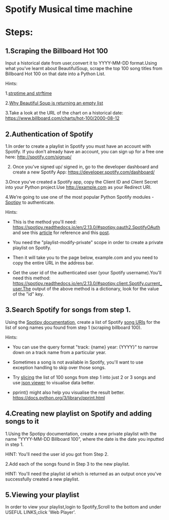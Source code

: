 # Spotify Musical time machine

# Steps:

## 1.Scraping the Billboard Hot 100

Input a historical date from user,convert it to YYYY-MM-DD format.Using what you've learnt about BeautifulSoup, scrape the top 100 song titles from Billboard Hot 100 on that date into a Python List.

Hints:

1.[strptime and strftime](https://www.programiz.com/python-programming/datetime)

2.[Why Beautiful Soup is returning an empty list](https://stackoverflow.com/questions/65545425/why-beautiful-soup-select-by-class-return-empty-list-by-find-all-works/65546278)

3.Take a look at the URL of the chart on a historical date: https://www.billboard.com/charts/hot-100/2000-08-12

## 2.Authentication of Spotify

1.In order to create a playlist in Spotify you must have an account with Spotify. If you don't already have an account, you can sign up for a free one here: http://spotify.com/signup/

2. Once you've signed up/ signed in, go to the developer dashboard and create a new Spotify App:
https://developer.spotify.com/dashboard/

3.Once you've created a Spotify app, copy the Client ID and Client Secret into your Python project.Use http://example.com as your Redirect URI.

4.We're going to use one of the most popular Python Spotify modules - [Spotipy](https://spotipy.readthedocs.io/en/2.16.1/?highlight=create%20new%20playlist#) to authenticate.

Hints:

* This is the method you'll need: https://spotipy.readthedocs.io/en/2.13.0/#spotipy.oauth2.SpotifyOAuth and see this [article](https://jman4190.medium.com/build-your-own-spotify-wrapped-with-python-spotify-and-glide-apps-493dc7da20b) for reference and this [post](https://stackoverflow.com/questions/63712286/why-cant-i-grant-authorization-to-my-spotify-app).

* You need the "playlist-modify-private" scope in order to create a private playlist on Spotify.

* Then it will take you to the page below, example.com and you need to copy the entire URL in the address bar.

* Get the user id of the authenticated user (your Spotify username).You'll need this method: https://spotipy.readthedocs.io/en/2.13.0/#spotipy.client.Spotify.current_user.The output of the above method is a dictionary, look for the value of the "id" key.

## 3.Search Spotify for songs from step 1.

Using the [Spotipy documentation](https://spotipy.readthedocs.io/en/2.18.0/), create a list of Spotify [song URIs](https://spotipy.readthedocs.io/en/2.13.0/#ids-uris-and-urls) for the list of song names you found from step 1 (scraping billboard 100).

Hints:

* You can use the query format "track: {name} year: {YYYY}" to narrow down on a track name from a particular year.

* Sometimes a song is not available in Spotify, you'll want to use exception handling to skip over those songs.

* Try [slicing](https://stackoverflow.com/questions/10897339/python-fetch-first-10-results-from-a-list) the list of 100 songs from step 1 into just 2 or 3 songs and use [json viewer](http://jsonviewer.stack.hu/) to visualise data better.

* pprint() might also help you visualise the result better. https://docs.python.org/3/library/pprint.html


## 4.Creating new playlist on Spotify and adding songs to it

1.Using the Spotipy documentation, create a new private playlist with the name "YYYY-MM-DD Billboard 100", where the date is the date you inputted in step 1.

HINT: You'll need the user id you got from Step 2.

2.Add each of the songs found in Step 3 to the new playlist.

HINT: You'll need the playlist id which is returned as an output once you've successfully created a new playlist.

## 5.Viewing your playlist

In order to view your playlist,login to Spotify,Scroll to the bottom and under USEFUL LINKS,click 'Web Player'.

